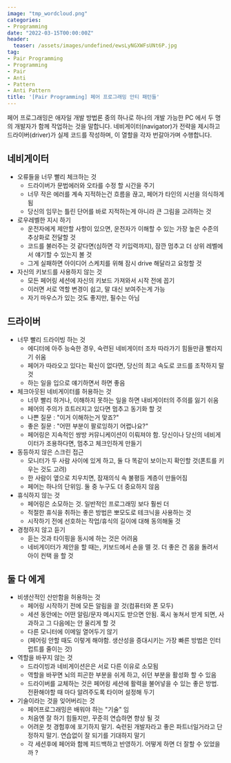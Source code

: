 ```yaml
---
image: "tmp_wordcloud.png"
categories:
- Programming
date: "2022-03-15T00:00:00Z"
header:
  teaser: /assets/images/undefined/ewsLyNGXWFsUNt6P.jpg
tag:
- Pair Programming
- Programming
- Pair
- Anti
- Pattern
- Anti Pattern
title: '[Pair Programming] 페어 프로그래밍 안티 패턴들'
---
```


페어 프로그래밍은 애자일 개발 방법론 중의 하나로 하나의 개발 가능한 PC 에서 두 명의 개발자가 함께 작업하는 것을 말합니다. 네비게이터(navigator)가 전략을 제시하고 드라이버(driver)가 실제 코드를 작성하며, 이 열할을 각자 번갈아가며 수행합니다.

## 네비게이터

* 오류들을 너무 빨리 체크하는 것
  * 드라이버가 문법에러와 오타를 수정 할 시간을 주기
  * 너무 작은 에러를 계속 지적하는건 흐름을 끊고, 페어가 타인의 시선을 의식하게 됨
  * 당신의 임무는 틀린 단어를 바로 지적하는게 아니라 큰 그림을 고려하는 것
* 로우레벨한 지시 하기
  * 운전자에게 제안할 사항이 있으면, 운전자가 이해할 수 있는 가장 높은 수준의 추상화로 전달할 것
  * 코드를 불러주는 것 같다면(심하면 각 키입력까지), 잠깐 멈추고 더 상위 레벨에서 얘기할 수 있는지 볼 것
  * 그게 실패하면 아이디어 스케치를 위해 잠시 drive 해달라고 요청할 것
* 자신의 키보드를 사용하지 않는 것
  * 모든 페어링 세션에 자신의 키보드 가져와서 시작 전에 꼽기
  * 이러면 서로 역할 변경이 쉽고, 말 대신 보여주는게 가능
  * 자기 마우스가 있는 것도 좋지만, 필수는 아님

## 드라이버

* 너무 빨리 드라이빙 하는 것
  * 에디터에 아주 능숙한 경우, 숙련된 네비게이터 조차 따라가기 힘들만큼 빨라지기 쉬움
  * 페어가 따라오고 있다는 확신이 없다면, 당신의 최고 속도로 코드를 조작하지 말 것
  * 하는 일을 입으로 얘기하면서 하면 좋음
* 체크아웃된 네비게이터를 허용하는 것
  * 너무 빨리 하거나, 이해하지 못하는 일을 하면 내비게이터의 주의를 잃기 쉬움
  * 페어의 주의가 흐트러지고 있다면 멈추고 동기화 할 것
  * 나쁜 질문 : "이거 이해하는거 맞죠?"
  * 좋은 질문 : "어떤 부분이 팔로잉하기 어렵나요?"
  * 페어링은 지속적인 쌍방 커뮤니케이션이 이뤄져야 함. 당신이나 당신의 네비게이터가 조용하다면, 멈추고 체크인하게 만들기
* 동등하지 않은 스크린 접근
  * 모니터가 두 사람 사이에 있게 하고, 둘 다 똑같이 보이는지 확인할 것(폰트를 키우는 것도 고려)
  * 한 사람이 옆으로 치우치면, 잠재의식 속 불평등 계층이 만들어짐
  * 페어는 하나의 단위임. 둘 중 누구도 더 중요하지 않음
* 휴식하지 않는 것
  * 페어링은 소모하는 것. 일반적인 프로그래밍 보다 훨씬 더
  * 적절한 휴식을 취하는 좋은 방법은 뽀모도로 테크닉을 사용하는 것
  * 시작하기 전에 선호하는 작업/휴식의 길이에 대해 동의해둘 것
* 경청하지 않고 듣기
  * 듣는 것과 타이핑을 동시에 하는 것은 어려움
  * 네비게이터가 제안을 할 때는, 키보드에서 손을 뗄 것. 더 좋은 건 몸을 돌려서 아이 컨택 을 할 것

## 둘 다 에게

* 비생산적인 산만함을 허용하는 것
  * 페어링 시작하기 전에 모든 알림을 끌 것(컴퓨터와 폰 모두)
  * 세션 동안에는 어떤 알림/문자 메시지도 받으면 안됨. 혹시 놓쳐서 받게 되면, 사과하고 그 다음에는 안 울리게 할 것
  * 다른 모니터에 이메일 열어두기 않기
  * (페어링 안할 때도 이렇게 해야함. 생산성을 증대시키는 가장 빠른 방법은 인터럽트를 줄이는 것)
* 역할을 바꾸지 않는 것
  * 드라이빙과 네비게이션은은 서로 다른 이유로 소모됨
  * 역할을 바꾸면 뇌의 피곤한 부분을 쉬게 하고, 쉬던 부분을 활성화 할 수 있음
  * 드라이버를 교체하는 것은 페어링 세션에 활력을 불어넣을 수 있는 좋은 방법. 전환해야할 때 마다 알려주도록 타이머 설정해 두기
* 기술이라는 것을 잊어버리는 것
  * 페어프로그래밍은 배워야 하는 "기술" 임
  * 처음엔 잘 하기 힘들지만, 꾸준히 연습하면 향상 될 것
  * 어려운 첫 경험후에 포기하지 말기. 숙련된 개발자라고 좋은 파트너일거라고 단정하지 말기. 연습없이 잘 되기를 기대하지 말기
  * 각 세션후에 페어와 함께 피드백하고 반영하기. 어떻게 하면 더 잘할 수 있었을까 ?

